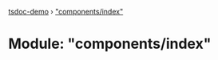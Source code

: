 [tsdoc-demo](../globals.md) › ["components/index"](_components_index_.md)

# Module: "components/index"


